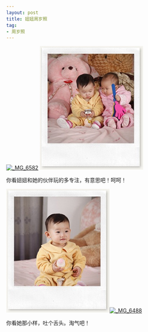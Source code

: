```yaml
---
layout: post
title: 妞妞周岁照
tag:
- 周岁照
---
```


<a href="/assets/images/2011/03/MG_65821.jpg"><img style="background-image: none; padding-left: 0px; padding-right: 0px; display: inline; padding-top: 0px; border: 0px;" title="_MG_6582" src="http://localhost/blog/wp-content/uploads/2011/03/MG_6582_thumb1.jpg" border="0" alt="_MG_6582" width="277" height="331" /></a>
<a href="http://localhost/blog/wp-content/uploads/2011/03/MG_65841.jpg"><img style="background-image: none; padding-left: 0px; padding-right: 0px; display: inline; padding-top: 0px; border: 0px;" title="_MG_6584" src="/assets/images/2011/03/MG_6584_thumb1.jpg" border="0" alt="_MG_6584" width="277" height="331" /></a>


你看妞妞和她的伙伴玩的多专注，有意思吧！呵呵！

<a href="/assets/images/2011/03/MG_6469.jpg"><img title="_MG_6469" src="/assets/images/2011/03/MG_6469_thumb.jpg" border="0" alt="_MG_6469" width="277" height="331" /></a><a href="http://localhost/blog/wp-content/uploads/2011/03/MG_64881.jpg"><img title="_MG_6488" src="http://localhost/blog/wp-content/uploads/2011/03/MG_6488_thumb1.jpg" border="0" alt="_MG_6488" width="277" height="331" /></a>

你看她那小样，吐个舌头。淘气吧！

